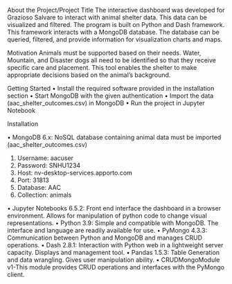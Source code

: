 About the Project/Project Title
The interactive dashboard was developed for Grazioso Salvare to interact with animal shelter data. This data can be visualized and filtered. The program is built on Python and Dash framework. This framework interacts with a MongoDB database. The database can be queried, filtered, and provide information for visualization charts and maps. 

Motivation
Animals must be supported based on their needs. Water, Mountain, and Disaster dogs all need to be identified so that they receive specific care and placement. This tool enables the shelter to make appropriate decisions based on the animal’s background. 

Getting Started
•	Install the required software provided in the installation section
•	Start MongoDB with the given authentication
•	Import the data (aac_shelter_outcomes.csv) in MongoDB
•	Run the project in Jupyter Notebook


Installation

•	MongoDB 6.x: NoSQL database containing animal data must be imported (aac_shelter_outcomes.csv)
1.	Username: aacuser
2.	Password: SNHU1234
3.	Host: nv-desktop-services.apporto.com
4.	Port: 31813
5.	Database: AAC
6.	Collection: animals

•	Jupyter Notebooks 6.5.2: Front end interface the dashboard in a browser environment. Allows for manipulation of python code to change visual representations.
•	Python 3.9: Simple and compatible with MongoDB. The interface and language are readily available for use.
•	PyMongo 4.3.3: Communication between Python and MongoDB and manages CRUD operations.
•	Dash 2.8.1: Interaction with Python web in a lightweight server capacity.  Displays and management tool.
•	Pandas 1.5.3: Table Generation and data wrangling. Gives user manipulation ability.
•	CRUDMongoModule v1-This module provides CRUD operations and interfaces with the PyMongo client.


